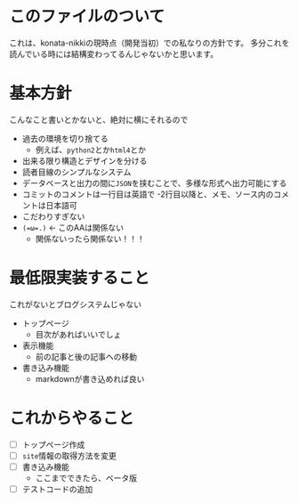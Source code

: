 # このファイルのついて
これは、konata-nikkiの現時点（開発当初）での私なりの方針です。
多分これを読んでいる時には結構変わってるんじゃないかと思います。

# 基本方針
こんなこと書いとかないと、絶対に横にそれるので
- 過去の環境を切り捨てる
	- 例えば、`python2`とか`html4`とか
- 出来る限り構造とデザインを分ける
- 読者目線のシンプルなシステム
- データベースと出力の間に`JSON`を挟むことで、多様な形式へ出力可能にする
- コミットのコメントは一行目は英語で
	-2行目以降と、メモ、ソース内のコメントは日本語可
- こだわりすぎない
- `(=ω=.)` <- このAAは関係ない
	- 関係ないったら関係ない！！！

# 最低限実装すること
これがないとブログシステムじゃない
- トップページ
	- 目次があればいいでしょ
- 表示機能
	- 前の記事と後の記事への移動
- 書き込み機能
	- markdownが書き込めれば良い

# これからやること
- [ ] トップページ作成
- [ ] `site`情報の取得方法を変更
- [ ] 書き込み機能
	- ここまでできたら、ベータ版
- [ ] テストコードの追加
